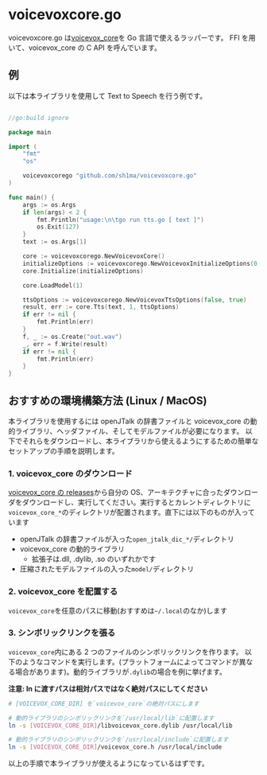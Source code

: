 # voicevoxcore.go

voicevoxcore.go は[voicevox_core](https://github.com/VOICEVOX/voicevox_core)を Go 言語で使えるラッパーです。
FFI を用いて、voicevox_core の C API を呼んでいます。

## 例

以下は本ライブラリを使用して Text to Speech を行う例です。

```go

//go:build ignore

package main

import (
	"fmt"
	"os"

	voicevoxcorego "github.com/sh1ma/voicevoxcore.go"
)

func main() {
	args := os.Args
	if len(args) < 2 {
		fmt.Println("usage:\n\tgo run tts.go [ text ]")
		os.Exit(127)
	}
	text := os.Args[1]

	core := voicevoxcorego.NewVoicevoxCore()
	initializeOptions := voicevoxcorego.NewVoicevoxInitializeOptions(0, 0, false, "./open_jtalk_dic_utf_8-1.11")
	core.Initialize(initializeOptions)

	core.LoadModel(1)

	ttsOptions := voicevoxcorego.NewVoicevoxTtsOptions(false, true)
	result, err := core.Tts(text, 1, ttsOptions)
	if err != nil {
		fmt.Println(err)
	}
	f, _ := os.Create("out.wav")
	_, err = f.Write(result)
	if err != nil {
		fmt.Println(err)
	}
}
```

## おすすめの環境構築方法 (Linux / MacOS)

本ライブラリを使用するには openJTalk の辞書ファイルと voicevox_core の動的ライブラリ、ヘッダファイル、そしてモデルファイルが必要になります。
以下でそれらをダウンロードし、本ライブラリから使えるようにするための簡単なセットアップの手順を説明します。

### 1. voicevox_core のダウンロード

[voicevox_core の releases](https://github.com/VOICEVOX/voicevox_core/releases)から自分の OS、アーキテクチャに合ったダウンローダをダウンロードし、実行してください。実行するとカレントディレクトリに`voicevox_core_*`のディレクトリが配置されます。直下には以下のものが入っています

- openJTalk の辞書ファイルが入った`open_jtalk_dic_*/`ディレクトリ
- voicevox_core の動的ライブラリ
  - 拡張子は.dll, .dylib, .so のいずれかです
- 圧縮されたモデルファイルの入った`model/`ディレクトリ

### 2. voicevox_core を配置する

`voicevox_core`を任意のパスに移動(おすすめは`~/.local`のなか)します

### 3. シンボリックリンクを張る

`voicevox_core`内にある 2 つのファイルのシンボリックリンクを作ります。
以下のようなコマンドを実行します。(プラットフォームによってコマンドが異なる場合があります)。動的ライブラリが`.dylib`の場合を例に挙げます。

**注意: ln に渡すパスは相対パスではなく絶対パスにしてください**

```sh
# [VOICEVOX_CORE_DIR] を`voicevox_core`の絶対パスにします

# 動的ライブラリのシンボリックリンクを`/usr/local/lib`に配置します
ln -s [VOICEVOX_CORE_DIR]/libvoicevox_core.dylib /usr/local/lib

# 動的ライブラリのシンボリックリンクを`/usr/local/include`に配置します
ln -s [VOICEVOX_CORE_DIR]/voicevox_core.h /usr/local/include
```

以上の手順で本ライブラリが使えるようになっているはずです。
